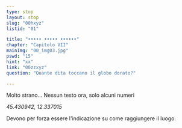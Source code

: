 ```yaml
---
type: stop
layout: stop
slug: "00hxyz"
listid: "01"

title: "••••• ••••• ••••••"
chapter: "Capitolo VII"
mainImg: "00_img03.jpg"
pswd: "15"
hint: "xx"
link: "00zzxyz"
question: "Quante dita toccano il globo dorato?"

---
```

Molto strano...
Nessun testo ora, solo alcuni numeri


*45.430942, 12.337015*


Devono per forza essere l'indicazione su come raggiungere il luogo.